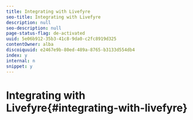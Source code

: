 ```yaml
---
title: Integrating with Livefyre
seo-title: Integrating with Livefyre
description: null
seo-description: null
page-status-flag: de-activated
uuid: 5e06b912-35b3-41c8-9da0-c2fc8919d325
contentOwner: alba
discoiquuid: e2467e9b-80ed-489a-8765-b3133d554db4
index: y
internal: n
snippet: y
---
```


# Integrating with Livefyre{#integrating-with-livefyre}

